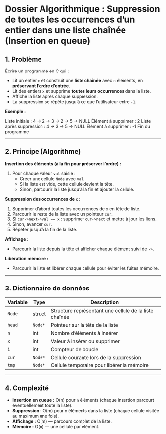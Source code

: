 # Dossier Algorithmique : Suppression de toutes les occurrences d’un entier dans une liste chaînée (Insertion en queue)

## 1. Problème
Écrire un programme en C qui :  
- Lit un entier `n` et construit une **liste chaînée** avec `n` éléments, en **préservant l’ordre d’entrée**.  
- Lit des entiers `x` et supprime **toutes leurs occurrences** dans la liste.  
- Affiche la liste après chaque suppression.  
- La suppression se répète jusqu’à ce que l’utilisateur entre `-1`.

**Exemple :**  

Liste initiale : 4 -> 2 -> 3 -> 2 -> 5 -> NULL
Élément à supprimer : 2
Liste après suppression : 4 -> 3 -> 5 -> NULL
Élément à supprimer : -1
Fin du programme


---

## 2. Principe (Algorithme)

**Insertion des éléments (à la fin pour préserver l’ordre) :**  
1. Pour chaque valeur `val` saisie :  
   - Créer une cellule `Node` avec `val`.  
   - Si la liste est vide, cette cellule devient la tête.  
   - Sinon, parcourir la liste jusqu’à la fin et ajouter la cellule.  

**Suppression des occurrences de `x` :**  
1. Supprimer d’abord toutes les occurrences de `x` en tête de liste.  
2. Parcourir le reste de la liste avec un pointeur `cur`.  
3. Si `cur->next->val == x` : supprimer `cur->next` et mettre à jour les liens.  
4. Sinon, avancer `cur`.  
5. Répéter jusqu’à la fin de la liste.  

**Affichage :**  
- Parcourir la liste depuis la tête et afficher chaque élément suivi de `->`.  

**Libération mémoire :**  
- Parcourir la liste et libérer chaque cellule pour éviter les fuites mémoire.

---

## 3. Dictionnaire de données

| Variable | Type | Description |
|----------|------|------------|
| `Node` | struct | Structure représentant une cellule de la liste chaînée |
| `head` | `Node*` | Pointeur sur la tête de la liste |
| `n` | int | Nombre d’éléments à insérer |
| `x` | int | Valeur à insérer ou supprimer |
| `i` | int | Compteur de boucle |
| `cur` | `Node*` | Cellule courante lors de la suppression |
| `tmp` | `Node*` | Cellule temporaire pour libérer la mémoire |

---

## 4. Complexité

- **Insertion en queue :** O(n) pour `n` éléments (chaque insertion parcourt éventuellement toute la liste).  
- **Suppression :** O(m) pour `m` éléments dans la liste (chaque cellule visitée au maximum une fois).  
- **Affichage :** O(m) — parcours complet de la liste.  
- **Mémoire :** O(n) — une cellule par élément.
